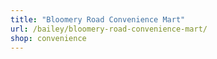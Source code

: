 ```yaml
---
title: "Bloomery Road Convenience Mart"
url: /bailey/bloomery-road-convenience-mart/
shop: convenience
---
```

